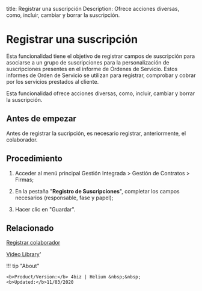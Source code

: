title: Registrar una suscripción
Description: Ofrece acciones diversas, como, incluir, cambiar y borrar la suscripción.
# Registrar una suscripción

Esta funcionalidad tiene el objetivo de registrar campos de suscripción para
asociarse a un grupo de suscripciones para la personalización de suscripciones
presentes en el informe de Órdenes de Servicio. Estos informes de Orden de
Servicio se utilizan para registrar, comprobar y cobrar por los servicios
prestados al cliente.

Esta funcionalidad ofrece acciones diversas, como, incluir, cambiar y borrar la
suscripción.

Antes de empezar
--------------

Antes de registrar la sucripción, es necesario registrar, anteriormente, el
colaborador.

Procedimiento
------------

1.  Acceder al menú principal Gestión Integrada \> Gestión de Contratos \>
    Firmas;

2.  En la pestaña "**Registro de Suscripciones**", completar los campos
    necesarios (responsable, fase y papel);

3.  Hacer clic en "Guardar".


Relacionado
-----------

[Registrar colaborador](/es-es/4biz-helium/initial-settings/access-settings/user/register-employee.html)

<i class='fa fa-youtube-play  fa-2x' style='color:#97ce17;vertical-align: middle;'> </i> [Video Library](https://www.youtube.com/playlist?list=PLB5qK2uzf2ROTLt6Tt7uegzqwpXHX5nA2)'


!!! tip "About"

    <b>Product/Version:</b> 4biz | Helium &nbsp;&nbsp;
    <b>Updated:</b>11/03/2020
